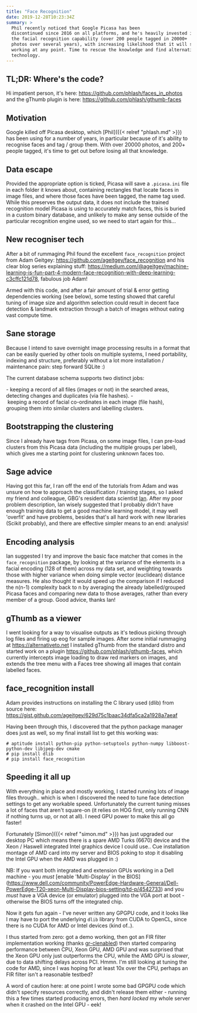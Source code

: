 ```yaml
---
title: "Face Recognition"
date: 2019-12-28T10:23:34Z
summary: >
  Phil recently noticed that Google Picasa has been
  discontinued since 2016 on all platforms, and he's heavily invested in
  the facial recognition capability (over 200 people tagged in 20000+
  photos over several years), with increasing likelihood that it will stop
  working at any point. Time to rescue the knowledge and find alternative
  technology.
---
```


TL;DR: Where's the code?
------------------------

Hi impatient person, it's here:
<https://github.com/phlash/faces_in_photos> and the gThumb plugin is
here: <https://github.com/phlash/gthumb-faces>

Motivation
----------

Google killed off Picasa desktop, which [Phil]({{< relref "phlash.md" >}})
has been using for a number of years, in particular because of it's
ability to recognise faces and tag / group them. With over 20000 photos,
and 200+ people tagged, it's time to get out before losing all that
knowledge.

Data escape
-----------

Provided the appropriate option is ticked, Picasa will save a
`.picasa.ini` file in each folder it knows about, containing rectangles
that locate faces in image files, and where those faces have been
tagged, the name tag used. While this preserves the output data, it does
not include the trained recognition model Picasa is using to accurately
match faces, this is buried in a custom binary database, and unlikely to
make any sense outside of the particular recognition engine used, so we
need to start again for this...

New recogniser tech
-------------------

After a bit of rummaging Phil found the excellent `face_recognition`
project from Adam Geitgey: <https://github.com/ageitgey/face_recognition>
and his clear blog series explaining stuff:
<https://medium.com/@ageitgey/machine-learning-is-fun-part-4-modern-face-recognition-with-deep-learning-c3cffc121d78>,
fabulous job Adam!

Armed with this code, and after a fair amount of trial & error getting
dependencies working (see below), some testing showed that careful
tuning of image size and algorithm selection could result in decent face
detection & landmark extraction through a batch of images without eating
vast compute time.

Sane storage
------------

Because I intend to save overnight image processing results in a format
that can be easily queried by other tools on multiple systems, I need
portability, indexing and structure, preferably without a lot more
installation / maintenance pain: step forward SQLite :)

The current database schema supports two distinct jobs:

- keeping a record of all files (images or not) in the searched areas,
  detecting changes and duplicates (via file hashes).
- keeping a record of facial co-ordinates in each image (file hash),
  grouping them into similar clusters and labelling clusters.

Bootstrapping the clustering
----------------------------

Since I already have tags from Picasa, on some image files, I can
pre-load clusters from this Picasa data (including the multiple groups
per label), which gives me a starting point for clustering unknown faces
too.

Sage advice
-----------

Having got this far, I ran off the end of the tutorials from Adam and
was unsure on how to approach the classification / training stages, so I
asked my friend and colleague, GBG's resident data scientist
[Ian](https://twitter.com/IanHopkinson_). After my poor problem
description, Ian wisely suggested that I probably didn't have
enough training data to get a good machine learning model, it may well
'overfit' and have problems, besides that's all hard work with new
libraries (Scikit probably), and there are effective simpler means to an
end: analysis!

Encoding analysis
-----------------

Ian suggested I try and improve the basic face matcher that comes in the
`face_recognition` package, by looking at the variance of the elements in
a facial encoding (128 of them) across my data set, and weighting
towards those with higher variance when doing simple vector (euclidean)
distance measures. He also thought it would speed up the comparison if I
reduced the n(n-1) complexity back to n by averaging the already
labelled/grouped Picasa faces and comparing new data to those averages,
rather than every member of a group. Good advice, thanks Ian!

gThumb as a viewer
------------------

I went looking for a way to visualise outputs as it's tedious picking
through log files and firing up eog for sample images. After some
initial rummaging at <https://alternativeto.net> I installed gThumb from
the standard distro and started work on a plugin
<https://github.com/phlash/gthumb-faces>, which currently intercepts
image loading to draw red markers on images, and extends the tree menu
with a Faces tree showing all images that contain labelled faces.

face_recognition install
-------------------------

Adam provides instructions on installing the C library used (dlib) from
source here:
<https://gist.github.com/ageitgey/629d75c1baac34dfa5ca2a1928a7aeaf>

Having been through this, I discovered that the python package manager
does just as well, so my final install list to get this working was:

    # aptitude install python-pip python-setuptools python-numpy libboost-python-dev libjpeg-dev cmake
    # pip install dlib
    # pip install face_recognition

Speeding it all up
------------------

With everything in place and mostly working, I started running lots of
image files through.. which is when I discovered the need to tune face
detection settings to get any workable speed. Unfortunately the current
tuning misses a lot of faces that aren't square-on (it relies on HOG
first, only running CNN if nothing turns up, or not at all). I need GPU
power to make this all go faster!

Fortunately [Simon]({{< relref "simon.md" >}}) has just upgraded our
desktop PC which means there is a spare AMD Turks (6670) device and the
Xeon / Haswell integrated Intel graphics device I could use..
Cue installation montage of AMD card into my server and BIOS poking to
stop it disabling the Intel GPU when the AMD was plugged in :)

NB: If you want both integrated and extension GPUs working in a Dell
machine - you _must_ [enable 'Multi-Display' in the BIOS]
(https://www.dell.com/community/PowerEdge-Hardware-General/Dell-PowerEdge-T20-xeon-Multi-Display-bios-setting/td-p/4542733)
and you _must_ have a VGA device (or emulator) plugged into the VGA
port at boot - otherwise the BIOS turns off the integrated chip.

Now it gets fun again - I've never written any GPGPU code, and it looks
like I may have to port the underlying `dlib` library from CUDA to
OpenCL, since there is no CUDA for AMD or Intel devices (kind of..).

I thus started from zero: got a demo working, then got an FIR filter
implementation working (thanks [gr-clenabled](https://github.com/ghostop14/gr-clenabled))
then started comparing performance between CPU, Xeon GPU, AMD GPU and
was surprised that the Xeon GPU only just outperforms the CPU, while
the AMD GPU is _slower_, due to data shifting delays across PCI. Hmmn.
I'm still looking at tuning the code for AMD, since I was hoping for
at least 10x over the CPU, perhaps an FIR filter isn't a reasonable
testbed?

A word of caution here: at one point I wrote some bad GPGPU code which
didn't specify resources correctly, and didn't release them either -
running this a few times started producing errors, then *hard locked*
my whole server when it crashed on the Intel GPU - eek!

